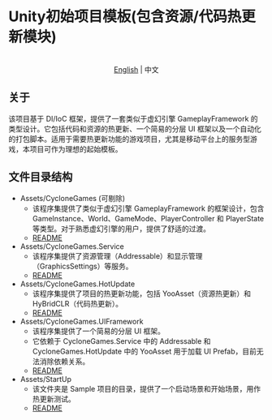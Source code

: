 # Unity初始项目模板(包含资源/代码热更新模块)
<p align="center">
    <br> <a href="README.md">English</a> | 中文
</p>

## 关于
该项目基于 DI/IoC 框架，提供了一套类似于虚幻引擎 GameplayFramework 的类型设计。它包括代码和资源的热更新、一个简易的分层 UI 框架以及一个自动化的打包脚本。适用于需要热更新功能的游戏项目，尤其是移动平台上的服务型游戏，本项目可作为理想的起始模板。
## 文件目录结构
-   Assets/CycloneGames (可剔除)
    -   该程序集提供了类似于虚幻引擎 GameplayFramework 的框架设计，包含 GameInstance、World、GameMode、PlayerController 和 PlayerState 等类型。对于熟悉虚幻引擎的用户，提供了舒适的过渡。
    -   [README](./UnityStartUp/Assets/CycloneGames/README_CHN.md)
-   Assets/CycloneGames.Service
    -   该程序集提供了资源管理（Addressable）和显示管理（GraphicsSettings）等服务。
    -   [README](./UnityStartUp/Assets/CycloneGames.Service/README_CHN.md)
-   Assets/CycloneGames.HotUpdate
    -   该程序集提供了项目的热更新功能，包括 YooAsset（资源热更新）和 HyBridCLR（代码热更新）。
    -   [README](./UnityStartUp/Assets/CycloneGames.HotUpdate/README_CHN.md)
-   Assets/CycloneGames.UIFramework
    -   该程序集提供了一个简易的分层 UI 框架。
    -   它依赖于 CycloneGames.Service 中的 Addressable 和 CycloneGames.HotUpdate 中的 YooAsset 用于加载 UI Prefab，目前无法消除依赖关系。
    -   [README](./UnityStartUp/Assets/CycloneGames.UIFramework/README_CHN.md)
-   Assets/StartUp
    -   该文件夹是 Sample 项目的目录，提供了一个启动场景和开始场景，用作热更新测试。
    -   [README](./UnityStartUp/Assets/StartUp/README.md)